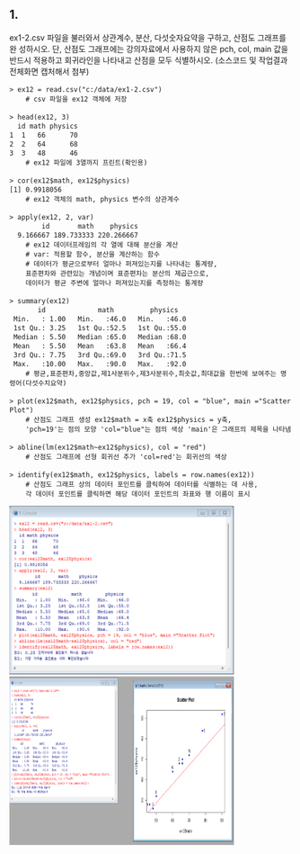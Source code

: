 ## 1.

ex1-2.csv 파일을 불러와서 상관계수, 분산, 다섯숫자요약을 구하고, 산점도 그래프를 완
성하시오.
단, 산점도 그래프에는 강의자료에서 사용하지 않은 pch, col, main 값을 반드시
적용하고 회귀라인을 나타내고 산점을 모두 식별하시오. (소스코드 및 작업결과 전체화면
캡처해서 첨부)

```
> ex12 = read.csv("c:/data/ex1-2.csv")
    # csv 파일을 ex12 객체에 저장

> head(ex12, 3)
  id math physics
1  1   66      70
2  2   64      68
3  3   48      46
    # ex12 파일에 3열까지 프린트(확인용)

> cor(ex12$math, ex12$physics)
[1] 0.9918056
    # ex12 객체의 math, physics 변수의 상관계수

> apply(ex12, 2, var)
        id       math    physics
  9.166667 189.733333 220.266667
    # ex12 데이터프레임의 각 열에 대해 분산을 계산
    # var: 적용할 함수, 분산을 계산하는 함수
    # 데이터가 평균으로부터 얼마나 퍼져있는지를 나타내는 통계량,
    표준편차와 관련있는 개념이며 표준편차는 분산의 제곱근으로,
    데이터가 평균 주변에 얼마나 퍼져있는지를 측정하는 통계량

> summary(ex12)
       id             math         physics
 Min.   : 1.00   Min.   :46.0   Min.   :46.0
 1st Qu.: 3.25   1st Qu.:52.5   1st Qu.:55.0
 Median : 5.50   Median :65.0   Median :68.0
 Mean   : 5.50   Mean   :63.8   Mean   :66.4
 3rd Qu.: 7.75   3rd Qu.:69.0   3rd Qu.:71.5
 Max.   :10.00   Max.   :90.0   Max.   :92.0
    # 평균,표준편차,중앙값,제1사분위수,제3사분위수,최솟값,최대값을 한번에 보여주는 명령어(다섯수치요약)

> plot(ex12$math, ex12$physics, pch = 19, col = "blue", main ="Scatter Plot")
    # 산점도 그래프 생성 ex12$math = x축 ex12$physics = y축,
    'pch=19'는 점의 모양 'col="blue"는 점의 색상 'main'은 그래프의 제목을 나타냄

> abline(lm(ex12$math~ex12$physics), col = "red")
    # 산점도 그래프에 선형 회귀선 추가 'col=red'는 회귀선의 색상

> identify(ex12$math, ex12$physics, labels = row.names(ex12))
    # 산점도 그래프 상의 데이터 포인트를 클릭하여 데이터를 식별하는 데 사용,
    각 데이터 포인트를 클릭하면 해당 데이터 포인트의 좌표와 행 이름이 표시
```

<img src="./images/출력화면.png" width ='400' height="300">
<img src="./images/산점도그래프.png" width='400' height="300">
